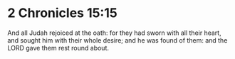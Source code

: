 # 2 Chronicles 15:15

And all Judah rejoiced at the oath: for they had sworn with all their heart, and sought him with their whole desire; and he was found of them: and the LORD gave them rest round about.